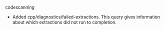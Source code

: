 codescanning
* Added cpp/diagnostics/failed-extractions. This query gives information about which extractions did not run to completion.
